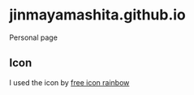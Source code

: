 # jinmayamashita.github.io
Personal page

## Icon
I used the icon by [free icon rainbow](http://free-icon-rainbow.com)